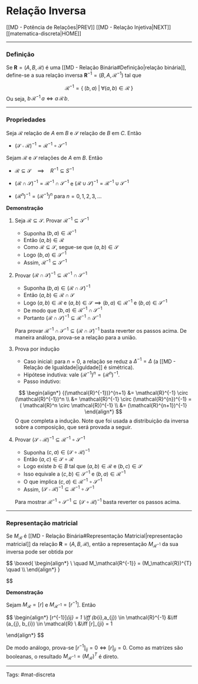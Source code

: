 # Relação Inversa

[[MD - Potência de Relações|PREV]]	[[MD - Relação Injetiva|NEXT]]	[[matematica-discreta|HOME]]

---

### Definição

Se $\mathbf{R} = (A,B,\mathcal{R})$ é uma [[MD - Relação Binária#Definição|relação binária]], define-se a sua relação inversa $\mathbf{R}^{-1} = (B,A,\mathcal{R}^{-1})$  tal que

$$\mathcal{R}^{-1} = \{\;(b,a) \;|\; \forall (a,b) \in \mathcal{R} \;\}$$
Ou seja, $b \,\mathcal{R}^{-1} \,a \iff a \,\mathcal{R}\, b$.

---

### Propriedades

Seja $\mathcal{R}$ relação de $A$ em $B$ e $\mathcal{S}$ relação de $B$ em $C$. Então

- $(\mathcal{S \circ R})^{-1} = \mathcal{R}^{-1}\circ \mathcal{S}^{-1}$

Sejam $\mathcal{R}$ e $\mathcal{S}$ relações de $A$ em $B$. Então

- $\mathcal{R} \subseteq \mathcal{S} \quad\implies \quad R^{-1} \subseteq S^{-1}$

- $(\mathcal{R} \cap \mathcal{S})^{-1} = \mathcal{R}^{-1} \cap \mathcal{S}^{-1}$ e $(\mathcal{R} \cup \mathcal{S})^{-1} = \mathcal{R}^{-1} \cup \mathcal{S}^{-1}$

- $(\mathcal{R}^n)^{-1} = (\mathcal{R}^{-1})^n$ para $n=0,1,2,3,\dots$



**Demonstração**

1. Seja $\mathcal{R} \subseteq \mathcal{S}$. Provar $\mathcal{R^{-1}}\subseteq \mathcal{S}^{-1}$
	- Suponha $(b,a) \in \mathcal{R}^{-1}$
	- Então $(a,b) \in \mathcal{R}$
	- Como $\mathcal{R} \subseteq \mathcal{S}$, segue-se que $(a,b) \in \mathcal{S}$
	- Logo $(b,a) \in \mathcal{S}^{-1}$
	- Assim, $\mathcal{R^{-1}}\subseteq \mathcal{S}^{-1}$
	
2. Provar $(\mathcal{R} \cap \mathcal{S})^{-1} \subseteq \mathcal{R}^{-1} \cap \mathcal{S}^{-1}$
    - Suponha $(b,a) \in (\mathcal{R} \cap \mathcal{S})^{-1}$
	- Então $(a,b) \in \mathcal{R} \cap \mathcal{S}$
	- Logo $(a,b) \in \mathcal{R} \text{ e } (a,b) \in \mathcal{S} \implies (b,a) \in \mathcal{R}^{-1} \text{ e } (b,a) \in \mathcal{S}^{-1}$
	- De modo que $(b,a) \in \mathcal{R}^{-1} \cap \mathcal{S}^{-1}$
	- Portanto  $(\mathcal{R} \cap \mathcal{S})^{-1} \subseteq \mathcal{R}^{-1} \cap \mathcal{S}^{-1}$
   
   Para provar $\mathcal{R}^{-1} \cap \mathcal{S}^{-1} \subseteq (\mathcal{R} \cap \mathcal{S})^{-1}$ basta reverter os passos acima. De maneira análoga, prova-se a relação para a união.
 
3. Prova por indução
	- Caso inicial: para $n=0$, a relação se reduz a $\Delta^{-1} = \Delta$ (a [[MD - Relação de Igualdade|iguldade]] é simétrica).
	- Hipótese indutiva: vale $(\mathcal{R}^{-1})^n = (\mathcal{R}^n)^{-1}$.
	- Passo indutivo: 
	
	$$
	\begin{align*}
		{(\mathcal{R}^{-1})}^{n+1} 
	&= \mathcal{R}^{-1} \circ (\mathcal{R}^{-1})^n  \\
	&= \mathcal{R}^{-1} \circ (\mathcal{R}^{n})^{-1}
	= ( \mathcal{R}^n \circ \mathcal{R})^{-1} \\
	&= (\mathcal{R}^{n+1})^{-1}
	\end{align*}
  $$
  O que completa a indução. Note que foi usada a distribuição da inversa sobre a composição, que será provada a seguir.
  
 
4. Provar $(\mathcal{S \circ R})^{-1} \subseteq \mathcal{R}^{-1}\circ \mathcal{S}^{-1}$
	- Suponha $(c,a) \in (\mathcal{S \circ R})^{-1}$
	- Então $(a,c) \in \mathcal{S \circ R}$
	- Logo existe $b \in B$ tal que $(a,b) \in \mathcal{R}$ e $(b,c) \in \mathcal{S}$
	- Isso equivale a $(c,b) \in \mathcal{S}^{-1}$ e $(b,a) \in \mathcal{R}^{-1}$
	- O que implica $(c,a) \in \mathcal{R}^{-1} \circ \mathcal{S}^{-1}$
	- Assim,  $(\mathcal{S \circ R})^{-1} \subseteq \mathcal{R}^{-1}\circ \mathcal{S}^{-1}$
	
	Para mostrar $\mathcal{R}^{-1}\circ \mathcal{S}^{-1} \subseteq (\mathcal{S \circ R})^{-1}$ basta reverter os passos acima.


---

### Representação matricial

Se $M_\mathcal{R}$ é [[MD - Relação Binária#Representação Matricial|representação matricial]] da relação $\mathbf{R}=(A,B,\mathcal{R})$, então a representação $M_\mathcal{R^{-1}}$ da sua inversa pode ser obtida por

$$
\boxed{
\begin{align*} \\ \quad
	M_\mathcal{R^{-1}} = (M_\mathcal{R})^{T}
\quad \\\\
\end{align*}
}

$$

**Demonstração**

Sejam $M_\mathcal{R} = [r]$ e $M_\mathcal{R^{-1}} = [r^{-1}]$. Então

$$
\begin{align*}
	[r^{-1}]_{ij} = 1 \iff (b_{i},a_{j}) \in \mathcal{R}^{-1} &\iff (a_{j}, b_{i}) \in \mathcal{R} \\
&\iff [r]_{ji} = 1

\end{align*}
$$

De modo análogo, prova-se $[r^{-1}]_{ij} = 0 \iff [r]_{ji}= 0$. Como as matrizes são booleanas, o resultado $M_\mathcal{R^{-1}} = (M_\mathcal{R})^T$ é direto.

---

Tags: #mat-discreta 